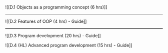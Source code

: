 ![[D.1 Objects as a programming concept (6 hrs)]]

<hr>

![[D.2 Features of OOP (4 hrs) - Guide]]

<hr>

![[D.3 Program development (20 hrs) - Guide]]

![[D.4 (HL) Advanced program development (15 hrs) - Guide]]